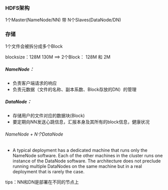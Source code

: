 ### HDFS架构

1个Master(NameNode/NN)  带 N个Slaves(DataNode/DN)

### 存储

1个文件会被拆分成多个Block

blocksize：128M
130M ==> 2个Block： 128M 和 2M

##### NameNode：

* 负责客户端请求的响应
* 负责元数据（文件的名称、副本系数、Block存放的DN）的管理

##### DataNode：
* 存储用户的文件对应的数据块(Block)
* 要定期向NN发送心跳信息，汇报本身及其所有的block信息，健康状况


###### NameNode + N个DataNode

* A typical deployment has a dedicated machine that runs only the NameNode software. 
Each of the other machines in the cluster runs one instance of the DataNode software.
The architecture does not preclude running multiple DataNodes on the same machine 
but in a real deployment that is rarely the case.

tips：NN和DN是部署在不同的节点上  
 
